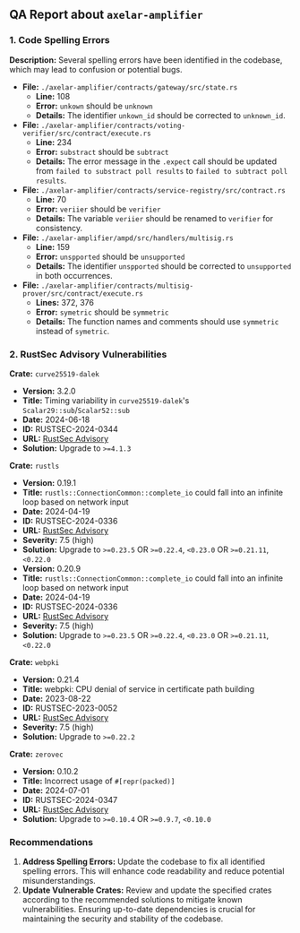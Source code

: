 ## QA Report about `axelar-amplifier`

### 1. **Code Spelling Errors**

**Description:** Several spelling errors have been identified in the codebase, which may lead to confusion or potential bugs.

- **File:** `./axelar-amplifier/contracts/gateway/src/state.rs`
    - **Line:** 108
    - **Error:** `unkown` should be `unknown`
    - **Details:** The identifier `unkown_id` should be corrected to `unknown_id`.
- **File:** `./axelar-amplifier/contracts/voting-verifier/src/contract/execute.rs`
    - **Line:** 234
    - **Error:** `substract` should be `subtract`
    - **Details:** The error message in the `.expect` call should be updated from `failed to substract poll results` to `failed to subtract poll results`.
- **File:** `./axelar-amplifier/contracts/service-registry/src/contract.rs`
    - **Line:** 70
    - **Error:** `veriier` should be `verifier`
    - **Details:** The variable `veriier` should be renamed to `verifier` for consistency.
- **File:** `./axelar-amplifier/ampd/src/handlers/multisig.rs`
    - **Line:** 159
    - **Error:** `unspported` should be `unsupported`
    - **Details:** The identifier `unspported` should be corrected to `unsupported` in both occurrences.
- **File:** `./axelar-amplifier/contracts/multisig-prover/src/contract/execute.rs`
    - **Lines:** 372, 376
    - **Error:** `symetric` should be `symmetric`
    - **Details:** The function names and comments should use `symmetric` instead of `symetric`.

### 2. **RustSec Advisory Vulnerabilities**

**Crate:** `curve25519-dalek`

- **Version:** 3.2.0
- **Title:** Timing variability in `curve25519-dalek`'s `Scalar29::sub`/`Scalar52::sub`
- **Date:** 2024-06-18
- **ID:** RUSTSEC-2024-0344
- **URL:** [RustSec Advisory](https://rustsec.org/advisories/RUSTSEC-2024-0344)
- **Solution:** Upgrade to `>=4.1.3`

**Crate:** `rustls`

- **Version:** 0.19.1
- **Title:** `rustls::ConnectionCommon::complete_io` could fall into an infinite loop based on network input
- **Date:** 2024-04-19
- **ID:** RUSTSEC-2024-0336
- **URL:** [RustSec Advisory](https://rustsec.org/advisories/RUSTSEC-2024-0336)
- **Severity:** 7.5 (high)
- **Solution:** Upgrade to `>=0.23.5` OR `>=0.22.4`, `<0.23.0` OR `>=0.21.11`, `<0.22.0`
- **Version:** 0.20.9
- **Title:** `rustls::ConnectionCommon::complete_io` could fall into an infinite loop based on network input
- **Date:** 2024-04-19
- **ID:** RUSTSEC-2024-0336
- **URL:** [RustSec Advisory](https://rustsec.org/advisories/RUSTSEC-2024-0336)
- **Severity:** 7.5 (high)
- **Solution:** Upgrade to `>=0.23.5` OR `>=0.22.4`, `<0.23.0` OR `>=0.21.11`, `<0.22.0`

**Crate:** `webpki`

- **Version:** 0.21.4
- **Title:** webpki: CPU denial of service in certificate path building
- **Date:** 2023-08-22
- **ID:** RUSTSEC-2023-0052
- **URL:** [RustSec Advisory](https://rustsec.org/advisories/RUSTSEC-2023-0052)
- **Severity:** 7.5 (high)
- **Solution:** Upgrade to `>=0.22.2`

**Crate:** `zerovec`

- **Version:** 0.10.2
- **Title:** Incorrect usage of `#[repr(packed)]`
- **Date:** 2024-07-01
- **ID:** RUSTSEC-2024-0347
- **URL:** [RustSec Advisory](https://rustsec.org/advisories/RUSTSEC-2024-0347)
- **Solution:** Upgrade to `>=0.10.4` OR `>=0.9.7`, `<0.10.0`

### Recommendations

1. **Address Spelling Errors:** Update the codebase to fix all identified spelling errors. This will enhance code readability and reduce potential misunderstandings.
2. **Update Vulnerable Crates:** Review and update the specified crates according to the recommended solutions to mitigate known vulnerabilities. Ensuring up-to-date dependencies is crucial for maintaining the security and stability of the codebase.